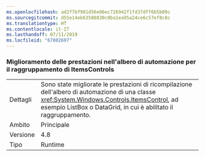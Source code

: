 ```yaml
---
ms.openlocfilehash: ad2f7bf981d56e06ec726942f1fd37dff6b5b09c
ms.sourcegitcommit: d55e14eb63588830c0ba1ea95a24ce6c57ef8c8c
ms.translationtype: HT
ms.contentlocale: it-IT
ms.lasthandoff: 07/11/2019
ms.locfileid: "67802697"
---
```

### <a name="performance-improvement-in-automation-tree-for-grouping-itemscontrols"></a>Miglioramento delle prestazioni nell'albero di automazione per il raggruppamento di ItemsControls

|   |   |
|---|---|
|Dettagli|Sono state migliorate le prestazioni di ricompilazione dell'albero di automazione di una classe <xref:System.Windows.Controls.ItemsControl>, ad esempio ListBox o DataGrid, in cui è abilitato il raggruppamento.|
|Ambito|Principale|
|Versione|4.8|
|Tipo|Runtime|

